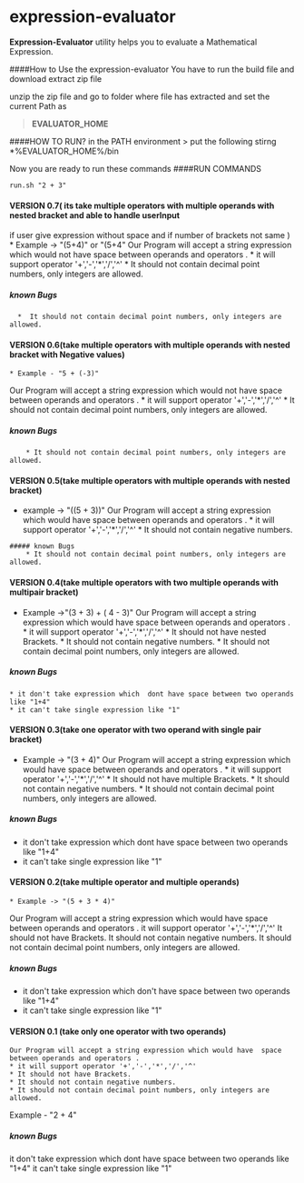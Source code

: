 expression-evaluator
====================

**Expression-Evaluator** utility helps you to evaluate a Mathematical Expression.



####How to  Use the expression-evaluator
You have to  run the build file and download extract zip file

unzip the zip file and go to folder where file has extracted and set the current Path as
> **EVALUATOR_HOME**

####HOW TO RUN?
in the PATH environment > put the following stirng 
    *%EVALUATOR_HOME%/bin

Now you are ready to run these commands
####RUN COMMANDS

`run.sh "2 + 3"`
#### VERSION 0.7( its take multiple operators with multiple operands with nested bracket and able to handle userInput
if user give expression without space and if number of brackets not same )
      * Example -> "(5+4)"  or "(5+4"
   Our Program will accept a string expression which would not  have space between operands and operators .
    * it will support operator '+','-','*','/','^'
    * It should not contain decimal point numbers, only integers are allowed.

##### known Bugs
      *  It should not contain decimal point numbers, only integers are allowed.


#### VERSION 0.6(take multiple operators with multiple operands with nested bracket with Negative values)
    * Example - "5 + (-3)"
   Our Program will accept a string expression which would not  have space between operands and operators .
    * it will support operator '+','-','*','/','^'
    * It should not contain decimal point numbers, only integers are allowed.
##### known Bugs
        * It should not contain decimal point numbers, only integers are allowed.


#### VERSION 0.5(take multiple operators with multiple operands with nested bracket)
   * example -> "((5 + 3))"
   Our Program will accept a string expression which would have  space between operands and operators .
    * it will support operator '+','-','*','/','^'
    * It should not contain negative numbers.

    ##### known Bugs
        * It should not contain decimal point numbers, only integers are allowed.


#### VERSION 0.4(take multiple operators with two multiple operands with multipair bracket)
   * Example ->"(3 + 3) + ( 4 - 3)"
   Our Program will accept a string expression which would have  space between operands and operators .
    * it will support operator '+','-','*','/','^'
    * It should not have nested Brackets.
    * It should not contain negative numbers.
    * It should not contain decimal point numbers, only integers are allowed.

##### known Bugs

    * it don't take expression which  dont have space between two operands like "1+4"
    * it can't take single expression like "1"


#### VERSION 0.3(take one operator with two operand with single pair bracket)
   * Example -> "(3 + 4)"
   Our Program will accept a string expression which would have  space between operands and operators .
    * it will support operator '+','-','*','/','^'
    * It should not have multiple Brackets.
    * It should not contain negative numbers.
    * It should not contain decimal point numbers, only integers are allowed.

##### known Bugs

   * it don't take expression which  dont have space between two operands like "1+4"
   * it can't take single expression like "1"


#### VERSION 0.2(take multiple operator and multiple operands)
    * Example -> "(5 + 3 * 4)"
   
   Our Program will accept a string expression which would have  space between operands and operators .
    it will support operator '+','-','*','/','^'
    It should not have Brackets.
    It should not contain negative numbers.
    It should not contain decimal point numbers, only integers are allowed.

##### known Bugs

* it don't take expression which  don't have space between two operands like "1+4"
* it can't take single expression like "1"

#### VERSION 0.1 (take only one operator with two operands)

    Our Program will accept a string expression which would have  space between operands and operators .
    * it will support operator '+','-','*','/','^'
    * It should not have Brackets.
    * It should not contain negative numbers.
    * It should not contain decimal point numbers, only integers are allowed.


   Example - "2 + 4"



##### known Bugs

it don't take expression which  dont have space between two operands like "1+4"
it can't take single expression like "1"